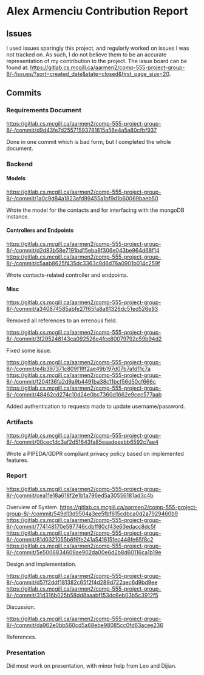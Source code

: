 # Alex Armenciu Contribution Report

## Issues

I used issues sparingly this project, and regularly worked on issues I was not tracked on. As such, I do not believe them to be an accurate representation of my contribution to the project. The issue board can be found at: https://gitlab.cs.mcgill.ca/aarmen2/comp-555-project-group-8/-/issues/?sort=created_date&state=closed&first_page_size=20.

## Commits

### Requirements Document

https://gitlab.cs.mcgill.ca/aarmen2/comp-555-project-group-8/-/commit/d9d43fe7d25571593781615a56e4a5a80cfbf937

Done in one commit which is bad form, but I completed the whole document.

### Backend

#### Models

https://gitlab.cs.mcgill.ca/aarmen2/comp-555-project-group-8/-/commit/1a0c9d84a1823afd99455a1bf9d1b60069baeb50

Wrote the model for the contacts and for interfacing with the mongoDB instance.

#### Controllers and Endpoints

https://gitlab.cs.mcgill.ca/aarmen2/comp-555-project-group-8/-/commit/d2d83b58e7191bd15eba8f306e043be964d68f14
https://gitlab.cs.mcgill.ca/aarmen2/comp-555-project-group-8/-/commit/c5aab8625f435dc3363c8d6d76a0901b014c259f

Wrote contacts-related controller and endpoints.

#### Misc

https://gitlab.cs.mcgill.ca/aarmen2/comp-555-project-group-8/-/commit/a340874585abfe27f65fa8a61326dc51ed526e93

Removed all references to an errenous field.

https://gitlab.cs.mcgill.ca/aarmen2/comp-555-project-group-8/-/commit/3f295248143ca092526e4fce80079792c59b94d2

Fixed some issue.

https://gitlab.cs.mcgill.ca/aarmen2/comp-555-project-group-8/-/commit/e4b397371c809f1fff2ae49b197d07b7afd11c7a
https://gitlab.cs.mcgill.ca/aarmen2/comp-555-project-group-8/-/commit/f204f36fa2d9a9b4491ba38c11bcf56d50cf666c
https://gitlab.cs.mcgill.ca/aarmen2/comp-555-project-group-8/-/commit/48462cd274c10d24e0bc7360d1662e9cec577aab

Added authentication to requests made to update username/password.

### Artifacts

https://gitlab.cs.mcgill.ca/aarmen2/comp-555-project-group-8/-/commit/00cec1dc3af2d51643fa85eaadeeebb6592c7ae4

Wrote a PIPEDA/GDPR compliant privacy policy based on implemented features.

### Report

https://gitlab.cs.mcgill.ca/aarmen2/comp-555-project-group-8/-/commit/cea11e18a618f2e1b1a796ed5a30556181ad3c4b

Overview of System.
https://gitlab.cs.mcgill.ca/aarmen2/comp-555-project-group-8/-/commit/549d13d9504a3ee5fbf615cdbca0d2a7929460b9
https://gitlab.cs.mcgill.ca/aarmen2/comp-555-project-group-8/-/commit/774148170e597746cdbff80cf43e63edacc8dc5f
https://gitlab.cs.mcgill.ca/aarmen2/comp-555-project-group-8/-/commit/81d0321055b6f6fe241a541615fec446fe65f8c2
https://gitlab.cs.mcgill.ca/aarmen2/comp-555-project-group-8/-/commit/5e5006834609ae902da00e6d2b8d60116ca1b19e

Design and Implementation.

https://gitlab.cs.mcgill.ca/aarmen2/comp-555-project-group-8/-/commit/d57f2ddf181382c65f2f4d289d722aec6d9bd9ee
https://gitlab.cs.mcgill.ca/aarmen2/comp-555-project-group-8/-/commit/31d316b025b58dd8aaabf153dc6eb03b5c3912f5

Discussion.

https://gitlab.cs.mcgill.ca/aarmen2/comp-555-project-group-8/-/commit/da962e0bb560cd5a68ebe98085cc0fd63acee236

References.

### Presentation

Did most work on presentation, with minor help from Leo and Dijian.

